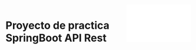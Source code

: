 <a href="https://github.com/zeconslab">
    <img src="logoZ.gif" alt="Zeconslab logo" title="Zeconslab" align="right" height="100" />
</a>

# Proyecto de practica SpringBoot API Rest